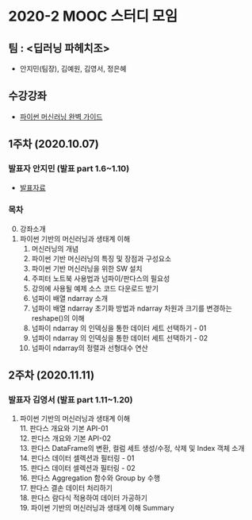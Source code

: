 # 2020-2 MOOC 스터디 모임 

## 팀 : <딥러닝 파헤치조>
- 안지민(팀장), 김예원, 김영서, 정은혜

## 수강강좌
- [파이썬 머신러닝 완벽 가이드](https://www.inflearn.com/course/%ED%8C%8C%EC%9D%B4%EC%8D%AC-%EB%A8%B8%EC%8B%A0%EB%9F%AC%EB%8B%9D-%EC%99%84%EB%B2%BD%EA%B0%80%EC%9D%B4%EB%93%9C#)

## 1주차 (2020.10.07) 

### 발표자 안지민 (발표 part 1.6~1.10)
- [발표자료](https://github.com/jiminAn/Python_Machine_Learning_Guide/blob/master/lecture_note/week1.md)

### 목차

0. 강좌소개  
1. 파이썬 기반의 머신러닝과 생태계 이해  
   1. 머신러닝의 개념  
   2. 파이썬 기반 머신러닝의 특징 및 장점과 구성요소  
   3. 파이썬 기반 머신러닝을 위한 SW 설치  
   4. 주피터 노트북 사용법과 넘파이/판다스의 필요성  
   5. 강의에 사용될 예제 소스 코드 다운로드 받기  
   6. 넘파이 배열 ndarray 소개   
   7. 넘파이 배열 ndarray  초기화 방법과 ndarray 차원과 크기를 변경하는 reshape()의 이해  
   8. 넘파이 ndarray 의 인덱싱을 통한 데이터 세트 선택하기 - 01  
   9. 넘파이 ndarray 의 인덱싱을 통한 데이터 세트 선택하기 - 02  
   10. 넘파이 ndarray의 정렬과 선형대수 연산  
   

## 2주차 (2020.11.11)
   
### 발표자 김영서 (발표 part 1.11~1.20)

1. 파이썬 기반의 머신러닝과 생태계 이해  
   11. 판다스 개요와 기본 API-01  
   12. 판다스 개요와 기본 API-02  
   13. 판다스 DataFrame의 변환, 컬럼 세트 생성/수정, 삭제 및 Index 객체 소개  
   14. 판다스 데이터 셀렉션과 필터링 - 01  
   15. 판다스 데이터 셀렉션과 필터링 - 02  
   16. 판다스 Aggregation 함수와 Group by 수행  
   17. 판다스 결손 데이터 처리하기  
   18. 판다스 람다식 적용하여 데이터 가공하기  
   19. 파이썬 기반의 머신러닝과 생태계 이해 Summary  
   
